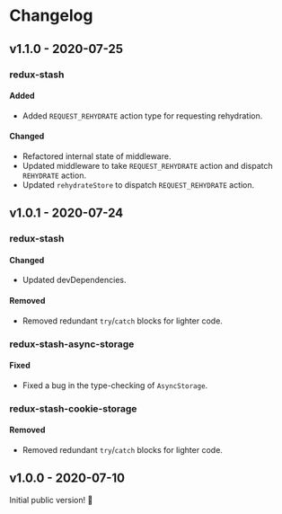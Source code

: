 # Changelog

## v1.1.0 - 2020-07-25

### redux-stash

#### Added

- Added `REQUEST_REHYDRATE` action type for requesting rehydration.

#### Changed

- Refactored internal state of middleware.
- Updated middleware to take `REQUEST_REHYDRATE` action and dispatch `REHYDRATE` action.
- Updated `rehydrateStore` to dispatch `REQUEST_REHYDRATE` action.

## v1.0.1 - 2020-07-24

### redux-stash

#### Changed

- Updated devDependencies.

#### Removed

- Removed redundant `try`/`catch` blocks for lighter code.

### redux-stash-async-storage

#### Fixed

- Fixed a bug in the type-checking of `AsyncStorage`.

### redux-stash-cookie-storage

#### Removed

- Removed redundant `try`/`catch` blocks for lighter code.

## v1.0.0 - 2020-07-10

Initial public version! :tada:
